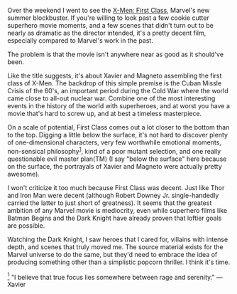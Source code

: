 Over the weekend I went to see the [X-Men: First Class](http://en.wikipedia.org/wiki/X-Men:_First_Class), Marvel's new summer blockbuster. If you're willing to look past a few cookie cutter superhero movie moments, and a few scenes that didn't turn out to be nearly as dramatic as the director intended, it's a pretty decent film, especially compared to Marvel's work in the past.

The problem is that the movie isn't anywhere near as good as it should've been.

Like the title suggests, it's about Xavier and Magneto assembling the first class of X-Men. The backdrop of this simple premise is the Cuban Missle Crisis of the 60's, an important period during the Cold War where the world came close to all-out nuclear war. Combine one of the most interesting events in the history of the world with superheroes, and at worst you have a movie that's hard to screw up, and at best a timeless masterpiece.

On a scale of potential, First Class comes out a lot closer to the bottom than to the top. Digging a little below the surface, it's not hard to discover plenty of one-dimensional characters, very few worthwhile emotional moments, non-sensical philosophy<sup class="footnote" id="fnr1"><a href="#fn1">1</a></sup>, kind of a poor mutant selection, and one really questionable evil master plan(TM) (I say "below the surface" here because on the surface, the portrayals of Xavier and Magneto were actually pretty awesome).

I won't criticize it too much because First Class was decent. Just like Thor and Iron Man were decent (although Robert Downey Jr. single-handedly carried the latter to just short of greatness). It seems that the greatest ambition of any Marvel movie is mediocrity, even while superhero films like Batman Begins and the Dark Knight have already proven that loftier goals are possible.

Watching the Dark Knight, I saw heroes that I cared for, villains with intense depth, and scenes that truly moved me. The source material exists for the Marvel universe to do the same, but they'd need to embrace the idea of producing something other than a simplistic popcorn thriller. I think it's time.

<p class="footnote" id="fn1"><a href="#fnr1"><sup>1</sup></a> "I believe that true focus lies somewhere between rage and serenity." &mdash; Xavier</p>
